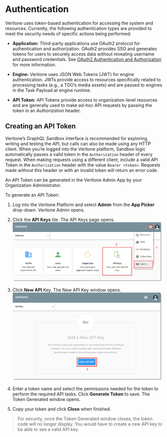 # Authentication

Veritone uses token-based authentication for accessing the system and resources. Currently, the following authentication types are provided to meet the security needs of specific actions being performed:

* **Application:** Third-party applications use OAuth2 protocol for authentication and authorization. OAuth2 provides SSO and generates tokens for users to securely access data without revealing username and password credentials. See [OAuth2 Authentication and Authorization](/developer/applications/oauth) for more information.

* **Engine:** Veritone uses JSON Web Tokens (JWT) for engine authentication. JWTs provide access to resources specifically related to processing tasks (e.g., a TDO’s media assets) and are passed to engines in the Task Payload at engine runtime.

* **API Token:** API Tokens provide access to organization-level resources and are generally used to make ad-hoc API requests by passing the token in an *Authorization* header.

## Creating an API Token <!-- {docsify-ignore} -->

Veritone’s GraphQL Sandbox interface is recommended for exploring, writing and testing the API, but calls can also be made using any HTTP client.
When you’re logged into the Veritone platform, Sandbox logic automatically passes a valid token in the `Authorization` header of every request.
When making requests using a different client, include a valid API Token in the `Authorization` header with the value `Bearer <token>`.
Requests made without this header or with an invalid token will return an error code.

An API Token can be generated in the Veritone Admin App by your Organization Administrator.

To generate an API Token:

1. Log into the Veritone Platform and select **Admin** from the **App Picker** drop-down.
Veritone Admin opens.

2. Click the **API Keys** tile.
The API Keys page opens.
![Get API Token](_media/Get-API-Token-1.png)

3. Click **New API** Key.
The New API Key window opens.
![Get API Token](_media/Get-API-Token-2.png)

4. Enter a token name and select the permissions needed for the token to perform the required API tasks.
Click **Generate Token** to save.
The Token Generated window opens.

5. Copy your token and click **Close** when finished.

> For security, once the Token Generated window closes, the token code will no longer display.
You would have to create a new API key to be able to see a valid API key.
